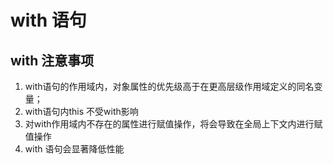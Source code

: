 # with 语句

## with 注意事项
1. with语句的作用域内，对象属性的优先级高于在更高层级作用域定义的同名变量；
2. with语句内this 不受with影响
3. 对with作用域内不存在的属性进行赋值操作，将会导致在全局上下文内进行赋值操作
4. with 语句会显著降低性能  